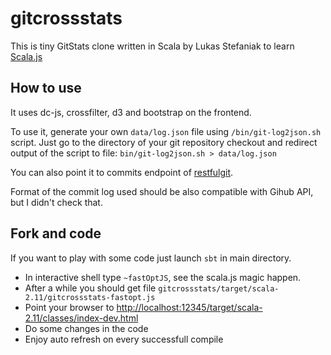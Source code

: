 # gitcrossstats

This is tiny GitStats clone written in Scala by Lukas Stefaniak to learn [Scala.js](http://www.scala-js.org/)

## How to use

It uses dc-js, crossfilter, d3 and bootstrap on the frontend.

To use it, generate your own `data/log.json` file using `/bin/git-log2json.sh` script. Just go to the directory of your 
git repository checkout and redirect output of the script to file: `bin/git-log2json.sh > data/log.json`

You can also point it to commits endpoint of [restfulgit](https://github.com/hulu/restfulgit).

Format of the commit log used should be also compatible with Gihub API, but I didn't check that.

## Fork and code

If you want to play with some code just launch `sbt` in main directory.
 * In interactive shell type `~fastOptJS`, see the scala.js magic happen.
 * After a while you should get file `gitcrossstats/target/scala-2.11/gitcrossstats-fastopt.js`
 * Point your browser to 
[http://localhost:12345/target/scala-2.11/classes/index-dev.html](http://localhost:12345/target/scala-2.11/classes/index-dev.html)
 * Do some changes in the code
 * Enjoy auto refresh on every successfull compile
